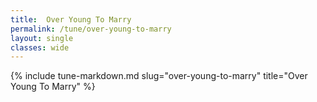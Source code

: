 ```yaml
---
title:  Over Young To Marry
permalink: /tune/over-young-to-marry
layout: single
classes: wide
---
```

{% include tune-markdown.md slug="over-young-to-marry" title="Over Young To Marry" %}
